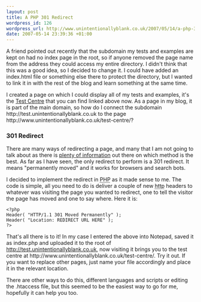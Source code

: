 ```yaml
---
layout: post
title: A PHP 301 Redirect
wordpress_id: 126
wordpress_url: http://www.unintentionallyblank.co.uk/2007/05/14/a-php-301-redirect/
date: 2007-05-14 23:39:36 +01:00
---
```

<p>A friend pointed out recently that the subdomain my tests and examples are kept on had no index page in the root, so if anyone removed the page name from the address they could access my entire directory. I didn't think that this was a good idea, so I decided to change it. I could have added an index.html file or something else there to protect the directory, but I wanted to link it in with the rest of the blog and learn something at the same time.</p>

<p>I created a page on which I could display all of my tests and examples, it's the <a href="http://www.unintentionallyblank.co.uk/test-centre/">Test Centre</a> that you can find linked above now. As a page in my blog, it is part of the main domain, so how do I connect the subdomain http://test.unintentionallyblank.co.uk to the page http://www.unintentionallyblank.co.uk/test-centre/?</p>

<h3>301 Redirect</h3>

<p>There are many ways of redirecting a page, and many that I am not going to talk about as there is <a href="http://www.google.com/search?hl=en&amp;q=redirecting+web+pages&amp;btnG=Search">plenty of information</a> out there on which method is the best. As far as I have seen, the only redirect to perform is a 301 redirect. It means "permanently moved" and it works for browsers and search bots.</p>

<p>I decided to implement the redirect in <abbr title="Hypertext PreProcessor">PHP</abbr> as it made sense to me. The code is simple, all you need to do is deliver a couple of new <abbr title="Hyper Text Transfer Protocol">http</abbr> headers to whatever was visiting the page you wanted to redirect, one to tell the visitor the page has moved and one to say where. Here it is:</p>

<pre><code>&lt;?php
Header( "HTTP/1.1 301 Moved Permanently" );
Header( "Location: REDIRECT URL HERE" );
?&gt;</code></pre>

<p>That's all there is to it! In my case I entered the above into Notepad, saved it as index.php and uploaded it to the root of <a href="http://test.unintentionallyblank.co.uk">http://test.unintentionallyblank.co.uk</a>, now visiting it brings you to the test centre at http://www.unintentionallyblank.co.uk/test-centre/. Try it out. If you want to replace other pages, just name your file accordingly and place it in the relevant location.</p>

<p>There are other ways to do this, different languages and scripts or editing the .htaccess file, but this seemed to be the easiest way to go for me, hopefully it can help you too.</p>
